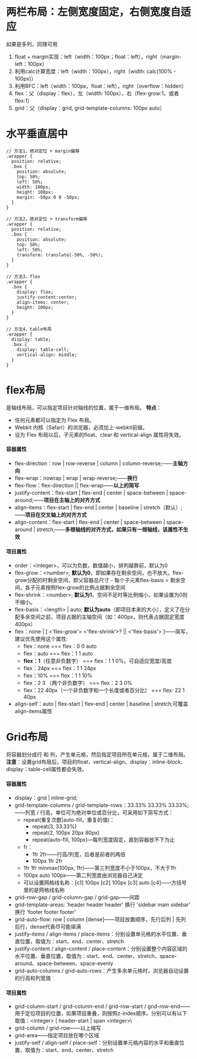 # 两栏布局：左侧宽度固定，右侧宽度自适应
如果是多列，同理可用
1. float + margin实现：left（width：100px；float：left），right（margin-left：100px）
2. 利用calc计算宽度：left（width：100px），right（width: calc(100% - 100px)）
3. 利用BFC：left（width：100px，float：left），right（overflow：hidden）
4. flex：父（display：flex），左（width: 100px），右（flex-grow:1，或者flex:1）
5. grid：父（display：grid, grid-template-columns: 100px auto）

# 水平垂直居中
```
// 方法1，绝对定位 + margin偏移
.wrapper {
  position: relative;
  .box {
    position: absolute;
    top: 50%;
    left: 50%;
    width: 100px;
    height: 100px;
    margin: -50px 0 0 -50px;
  }
}

// 方法2，绝对定位 + transform偏移
.wrapper {
  position: relative;
  .box {
    position: absolute;
    top: 50%;
    left: 50%;
    transform: translate(-50%, -50%);
  }
}

// 方法3，flex
.wrapper {
  .box {
    display: flex;
    justify-content:center;
    align-items: center;
    height: 100px;
  }
}

// 方法4，table布局
.wrapper {
  display: table;
  .box {
    display: table-cell;
    vertical-align: middle;
  }
}
```

# flex布局
是轴线布局，可以指定项目针对轴线的位置，属于一维布局。
**特点**：
+ 任何元素都可以指定为 Flex 布局。
+ Webkit 内核（Safari）的浏览器，必须加上-webkit前缀。
+ 设为 Flex 布局以后，子元素的float、clear 和 vertical-align 属性将失效。

#### 容器属性
+ flex-direction：row | row-reverse | column | column-reverse;——**主轴方向**
+ flex-wrap：nowrap | wrap | wrap-reverse;——**换行**
+ flex-flow：flex-direction || flex-wrap——**以上的简写**
+ justify-content：flex-start | flex-end | center | space-between | space-around;——**项目在主轴上的对齐方式**
+ align-items：flex-start | flex-end | center | baseline | stretch（默认）;——**项目在交叉轴上的对齐方式**
+ align-content：flex-start | flex-end | center | space-between | space-around | stretch;——**多根轴线的对齐方式，如果只有一根轴线，该属性不生效**

#### 项目属性
+ order：\<integer\>，可以为负数，数值越小，排列越靠前，默认为0
+ flex-grow：\<number\>; **默认为0**，即如果存在剩余空间，也不放大。flex-grow分配的时剩余空间，即父容器总尺寸 - 每个子元素flex-basis = 剩余空间，各子元素按照flex-grow的比例占据剩余空间
+ flex-shrink：\<number\>; **默认为1**，空间不足时等比例缩小。如果设置为0则不缩小。
+ flex-basis：\<length\> | auto; **默认为auto**（即项目本来的大小），定义了在分配多余空间之前，项目占据的主轴空间（如：400px，则代表占据固定宽度400px）
+ flex：none | [ <'flex-grow'> <'flex-shrink'>? || <'flex-basis'> ]——简写，建议优先使用这个属性:
  + flex：none === flex：0 0 auto
  + flex：auto === flex：1 1 auto
  + **flex：1**（任意非负数字） === flex：1 1 0%，可自适应宽度/高度
  + flex：24px === flex：1 1 24px
  + flex：10% === flex：1 1 10%
  + flex：2 3 （两个非负数字） === flex：2 3 0%
  + flex：22 40px（一个非负数字和一个长度或者百分比） === flex: 22 1 40px
+ align-self：auto | flex-start | flex-end | center | baseline | stretch;可覆盖align-items属性


# Grid布局
将容器划分成行 和 列，产生单元格，然后指定项目所在单元格，属于二维布局。
**注意**：设置grid布局后，项目的float、vertical-align、display：inline-block、display：table-cell属性都会失效。
#### 容器属性
+ display：grid | inline-grid;
+ grid-template-columns / grid-template-rows：33.33% 33.33% 33.33%;——列宽 / 行高，单位可为绝对单位或百分比，可采用如下简写方式：
  + repeat(重复次数|auto-fill，重复的值)：
    + repeat(3, 33.33%)
    + repeat(2, 100px 20px 80px)
    + repeat(auto-fill, 100px)—每列宽度固定，直到容器放不下为止
  + fr：
    + 1fr 2fr——行高/列宽，后者是前者的两倍
    + 100px 1fr 2fr
  + 1fr 1fr minmax(100px, 1fr)——第三列宽度不小于100px，不大于1fr
  + 100px auto 100px——第二列宽度由浏览器自己决定
  + 可以设置网格线名称：[c1] 100px [c2] 100px [c3] auto [c4]——方括号里的是网格线名称
+ grid-row-gap / grid-column-gap / grid-gap——间距
+ grid-template-areas: 'header header header' 换行 'sidebar main sidebar' 换行 'footer footer footer'
+ grid-auto-flow: row | column [dense]——项目放置顺序，先行后列 | 先列后行，dense代表尽可能填满
+ justify-items / align-items / place-items：分别设置单元格的水平位置、垂直位置，取值为：start、end、center、stretch
+ justify-content / align-content / place-content：分别设置整个内容区域的水平位置、垂直位置，取值为：start、end、center、stretch、space-around、space-between、space-evenly
+ grid-auto-columns / grid-auto-rows：产生多余单元格时，浏览器自动设置的行高和列宽值
#### 项目属性
+ grid-column-start  /  grid-column-end  /  grid-row-start  / grid-row-end——用于定位项目的位置，如果项目重叠，则按照z-index顺序。分别可以有以下取值：\<integer\> | header-start | span \<integer>\
+ grid-column / grid-row——以上缩写
+ grid-area——指定项目放在哪个区域
+ justify-self / align-self / place-self：分别设置单元格内容的水平和垂直位置，取值为：start、end、center、stretch